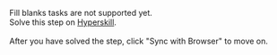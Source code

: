 Fill blanks tasks are not supported yet. <br>Solve this step on <a href="https://hyperskill.org/learn/step/49208">Hyperskill</a>. <br><br>After you have solved the step, click "Sync with Browser"  to move on.